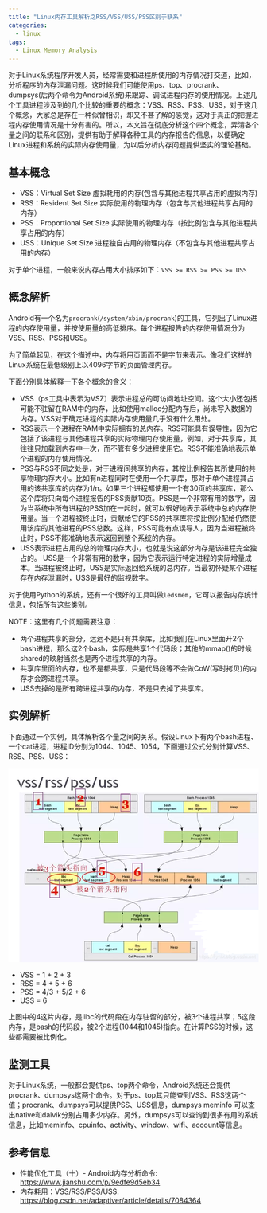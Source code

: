 ```yaml
---
title: "Linux内存工具解析之RSS/VSS/USS/PSS区别于联系"
categories:
  - linux
tags:
  - Linux Memory Analysis
---
```


对于Linux系统程序开发人员，经常需要和进程所使用的内存情况打交道，比如，分析程序的内存泄漏问题。这时候我们可能使用ps、top、procrank、dumpsys(后两个命令为Android系统)来跟踪、调试进程内存的使用情况。上述几个工具进程涉及到的几个比较的重要的概念：VSS、RSS、PSS、USS，对于这几个概念，大家总是存在一种似曾相识，却又不甚了解的感觉，这对于真正的把握进程内存使用情况是十分有害的。所以，本文旨在彻底分析这个四个概念，弄清各个量之间的联系和区别，提供有助于解释各种工具的内存报告的信息，以便确定Linux进程和系统的实际内存使用量，为以后分析内存问题提供坚实的理论基础。

## 基本概念

* VSS：Virtual Set Size 虚拟耗用的内存(包含与其他进程共享占用的虚拟内存)
* RSS：Resident Set Size 实际使用的物理内存（包含与其他进程共享占用的内存）
* PSS：Proportional Set Size 实际使用的物理内存（按比例包含与其他进程共享占用的内存）
* USS：Unique Set Size 进程独自占用的物理内存（不包含与其他进程共享占用的内存）

对于单个进程，一般来说内存占用大小排序如下：`VSS >= RSS >= PSS >= USS`

## 概念解析

Android有一个名为`procrank`(`/system/xbin/procrank`)的工具，它列出了Linux进程的内存使用量，并按使用量的高低排序。每个进程报告的内存使用情况分为VSS、RSS、PSS和USS。

为了简单起见，在这个描述中，内存将用页面而不是字节来表示。像我们这样的Linux系统在最低级别上以4096字节的页面管理内存。

下面分别具体解释一下各个概念的含义：

* VSS（ps工具中表示为VSZ）表示进程总的可访问地址空间。这个大小还包括可能不驻留在RAM中的内存，比如使用malloc分配内存后，尚未写入数据的内存。VSS对于确定进程的实际内存使用量几乎没有什么用处。
* RSS表示一个进程在RAM中实际拥有的总内存。RSS可能具有误导性，因为它包括了该进程与其他进程共享的实际物理内存使用量，例如，对于共享库，其往往只加载到内存中一次，而不管有多少进程使用它。RSS不能准确地表示单个进程的内存使用情况。
* PSS与RSS不同之处是，对于进程间共享的内存，其按比例报告其所使用的共享物理内存大小。比如有n进程同时在使用一个共享库，那对于单个进程其占用的该共享库的内存为1/n。如果三个进程都使用一个有30页的共享库，那么这个库将只向每个进程报告的PSS贡献10页。PSS是一个非常有用的数字，因为当系统中所有进程的PSS加在一起时，就可以很好地表示系统中总的内存使用量。当一个进程被终止时，贡献给它的PSS的共享库将按比例分配给仍然使用该库的其他进程的PSS总数。这样，PSS可能有点误导人，因为当进程被终止时，PSS不能准确地表示返回到整个系统的内存。
* USS表示进程占用的总的物理内存大小，也就是说这部分内存是该进程完全独占的。 USS是一个非常有用的数字，因为它表示运行特定进程的实际增量成本。当进程被终止时，USS是实际返回给系统的总内存。当最初怀疑某个进程存在内存泄漏时，USS是最好的监视数字。

对于使用Python的系统，还有一个很好的工具叫做`ledsmem`，它可以报告内存统计信息，包括所有这些类别。

NOTE：这里有几个问题需要注意：

* 两个进程共享的部分，远远不是只有共享库，比如我们在Linux里面开2个bash进程，那么这2个bash，实际是共享1个代码段；其他的mmap()的时候shared的映射当然也是两个进程共享的内存。
* 共享库里面的内存，也不是都共享，只是代码段等不会做CoW(写时拷贝)的内存才会跨进程共享。
* USS去掉的是所有跨进程共享的内存，不是只去掉了共享库。

## 实例解析

下面通过一个实例，具体解析各个量之间的关系。假设Linux下有两个bash进程、一个cat进程，进程ID分别为1044、1045、1054，下面通过公式分别计算VSS、RSS、PSS、USS：

![](https://raw.githubusercontent.com/jiangxincode/PicGo/master/20190422144031323.png)

* VSS = 1 + 2 + 3
* RSS = 4 + 5 + 6
* PSS = 4/3 + 5/2 + 6
* USS = 6

上图中的4这片内存，是libc的代码段在内存驻留的部分，被3个进程共享；5这段内存，是bash的代码段，被2个进程(1044和1045)指向。在计算PSS的时候，这些都需要被比例化。

## 监测工具

对于Linux系统，一般都会提供ps、top两个命令，Android系统还会提供procrank、dumpsys这两个命令。对于ps、top其只能查到VSS、RSS这两个值；procrank、dumpsys可以提供PSS、USS信息，dumpsys meminfo 可以查出native和dalvik分别占用多少内存。另外，dumpsys可以查询到很多有用的系统信息，比如meminfo、cpuinfo、activity、window、wifi、account等信息。

## 参考信息

* 性能优化工具（十）- Android内存分析命令: <https://www.jianshu.com/p/9edfe9d5eb34>
* 内存耗用：VSS/RSS/PSS/USS: <https://blog.csdn.net/adaptiver/article/details/7084364>